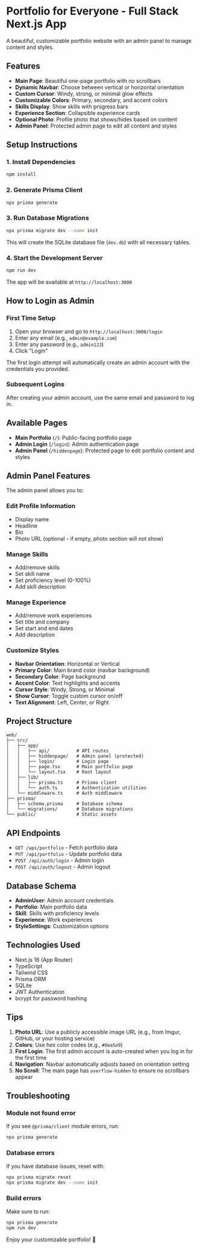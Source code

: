 # Portfolio for Everyone - Full Stack Next.js App

A beautiful, customizable portfolio website with an admin panel to manage content and styles.

## Features

- **Main Page**: Beautiful one-page portfolio with no scrollbars
- **Dynamic Navbar**: Choose between vertical or horizontal orientation
- **Custom Cursor**: Windy, strong, or minimal glow effects
- **Customizable Colors**: Primary, secondary, and accent colors
- **Skills Display**: Show skills with progress bars
- **Experience Section**: Collapsible experience cards
- **Optional Photo**: Profile photo that shows/hides based on content
- **Admin Panel**: Protected admin page to edit all content and styles

## Setup Instructions

### 1. Install Dependencies

```bash
npm install
```

### 2. Generate Prisma Client

```bash
npx prisma generate
```

### 3. Run Database Migrations

```bash
npx prisma migrate dev --name init
```

This will create the SQLite database file (`dev.db`) with all necessary tables.

### 4. Start the Development Server

```bash
npm run dev
```

The app will be available at `http://localhost:3000`

## How to Login as Admin

### First Time Setup

1. Open your browser and go to `http://localhost:3000/login`
2. Enter any email (e.g., `admin@example.com`)
3. Enter any password (e.g., `admin123`)
4. Click "Login"

The first login attempt will automatically create an admin account with the credentials you provided.

### Subsequent Logins

After creating your admin account, use the same email and password to log in.

## Available Pages

- **Main Portfolio** (`/`): Public-facing portfolio page
- **Admin Login** (`/login`): Admin authentication page
- **Admin Panel** (`/hiddenpage`): Protected page to edit portfolio content and styles

## Admin Panel Features

The admin panel allows you to:

### Edit Profile Information
- Display name
- Headline
- Bio
- Photo URL (optional - if empty, photo section will not show)

### Manage Skills
- Add/remove skills
- Set skill name
- Set proficiency level (0-100%)
- Add skill description

### Manage Experience
- Add/remove work experiences
- Set title and company
- Set start and end dates
- Add description

### Customize Styles
- **Navbar Orientation**: Horizontal or Vertical
- **Primary Color**: Main brand color (navbar background)
- **Secondary Color**: Page background
- **Accent Color**: Text highlights and accents
- **Cursor Style**: Windy, Strong, or Minimal
- **Show Cursor**: Toggle custom cursor on/off
- **Text Alignment**: Left, Center, or Right

## Project Structure

```
web/
├── src/
│   ├── app/
│   │   ├── api/          # API routes
│   │   ├── hiddenpage/   # Admin panel (protected)
│   │   ├── login/        # Login page
│   │   ├── page.tsx      # Main portfolio page
│   │   └── layout.tsx    # Root layout
│   ├── lib/
│   │   ├── prisma.ts     # Prisma client
│   │   └── auth.ts       # Authentication utilities
│   └── middleware.ts     # Auth middleware
├── prisma/
│   ├── schema.prisma     # Database schema
│   └── migrations/       # Database migrations
└── public/               # Static assets
```

## API Endpoints

- `GET /api/portfolio` - Fetch portfolio data
- `PUT /api/portfolio` - Update portfolio data
- `POST /api/auth/login` - Admin login
- `POST /api/auth/logout` - Admin logout

## Database Schema

- **AdminUser**: Admin account credentials
- **Portfolio**: Main portfolio data
- **Skill**: Skills with proficiency levels
- **Experience**: Work experiences
- **StyleSettings**: Customization options

## Technologies Used

- Next.js 16 (App Router)
- TypeScript
- Tailwind CSS
- Prisma ORM
- SQLite
- JWT Authentication
- bcrypt for password hashing

## Tips

1. **Photo URL**: Use a publicly accessible image URL (e.g., from Imgur, GitHub, or your hosting service)
2. **Colors**: Use hex color codes (e.g., `#0ea5e9`)
3. **First Login**: The first admin account is auto-created when you log in for the first time
4. **Navigation**: Navbar automatically adjusts based on orientation setting
5. **No Scroll**: The main page has `overflow-hidden` to ensure no scrollbars appear

## Troubleshooting

### Module not found error
If you see `@prisma/client` module errors, run:
```bash
npx prisma generate
```

### Database errors
If you have database issues, reset with:
```bash
npx prisma migrate reset
npx prisma migrate dev --name init
```

### Build errors
Make sure to run:
```bash
npx prisma generate
npm run dev
```

Enjoy your customizable portfolio! 🚀

